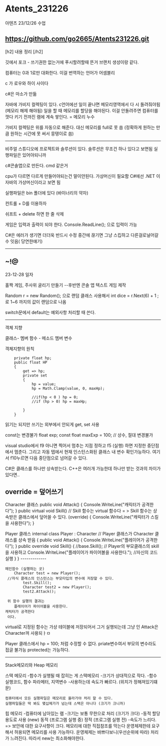 # Atents_231226
아텐츠 23/12/26 수업

https://github.com/go2665/Atents231226.git
------------------------------------
[h2] 내용 정리 [/h2]

깃에서 포크 - 쓰기권한 없는거에 푸시할려할때 뜬거
	브랜치 생성이랑 같다.

컴퓨터는 0과 1로만 대화한다.
	이걸 번역하는 언어가 어셈블리

c 가 로우와 하이 사이다

c#은 마소가 만듦

  자바에 가비지 컬렉팅이 있다. 
  c언어에선 일이 끝나면 메모리영역에서 다 시 돌려줘야됨 (메모리 해제 해야됨)
  일을 할 때 메모리를 할당을 해야된다.
  이걸 안돌려주면 컴퓨터를 껏다 키기 전까진 램에 계속 쌓인다. =  메모리 누수

  가비지 컬렉팅은 위를 자동으로 해준다. 대신 메모리를 full로 못 씀 (정확하게 원하는 만큼 원하는 시간에 못 써서 뭉탱이로 씀)

  
--------------------

비주얼 스튜디오에 프로젝트와 솔루션이 있다.
	솔루션은 무조건 하나 있다고 보면됨
 	실행파일은 있어야되니까

  
  c#콘솔앱으로 만든다.
  cmd 같은거

cpu가 다르면 다르게 만들어야되는건 말이안된다. 가상머신이 필요함
C#에선 .NET 이 자바의 가상머신이라고 보면 됨

실행파일은 bin 폴더에 있다 (바이너리의 약자)

컨트롤 + D를 이용하자

쉬프트 + delete 하면 한 줄 삭제

게임은 입력과 출력이 되야 한다.
Console.ReadLine(); 으로 입력이 가능



C#은 에러가 생기면 더더욱 반드시 수정
중간에 끊기면 그냥 스킵하고 다른걸로널어갈수 잇음( 당연한얘기)



----------------------------
~!@
----------------------------------
23-12-28 일자

홀짝 게임, 주사위 굴리기 만들기 --후반엔 콘솔 앱 텍스트 게임 제작

Random r = new Random(); 으로 랜덤 클래스 사용해서
int dice = r.Next(6) + 1 ; 로 1~6 까지의 값이 랜덤으로 나옴

switch문에서 default는 예외사항 처리할 때 쓴다.

---------------------
객체 지향 

클래스-
멤버 함수 - 메소드
멤버 변수 

객체지향의 원칙

        private float hp;
        public float HP
        {
            get => hp;
            private set
            {
                hp = value; 
                hp = Math.Clamp(value, 0, maxHp);

                //if(hp < 0 ) hp = 0;
                //if (hp > 0) hp = maxHp;

            }
        }
읽기는 되지만 쓰기는 외부에서 안되게 get, set 사용

const는 변경불가
        float exp;
        const float maxExp = 100; // 상수, 절대 변경불가

visual studio에서 f9 아니면 찍어서 멈추는 지점 정하고
f5 (실행) 하면 지정한 중단점에서 멈춘다. 그리고 자동 탭에서 현재 인스턴스화된 클래스 내 변수 확인가능하다.
여기서 f10누르면 다음 중단점으로 넘어갈 수 있다.

C#은 클래스를 하나만 상속받는다.
 C++은 여러개 가능한데 하나만 받는 것과의 차이가 있다면..


override = 덮어쓰기
--------------
Character 클래스
        public void Attack()
        {
            Console.WriteLine("캐릭터가 공격한다");
        }
        public virtual void Skill()
	// Skill 함수는 virtual 함수다 = > Skill 함수는 상속받은 클래스에서 덮어쓸 수 있다. (override)
        {
            Console.WriteLine("캐릭터가 스킬을 사용한다");
        }

Player 클래스
    internal class Player : Character // Player 클래스가 Character 클래스를 상속 받음
    {
        public void Attack()
        {
            Console.WriteLine("플레이어가 공격한다");
        }
        public override void Skill()
        {
            //base.Skill(); // Player의 부모클래스의 skill을 사용하고
            Console.WriteLine("플레이어가 파이어볼을 사용한다."); //자신의 코드 실행
        }
    }
    -------------

    메인함수 (실행하는 곳) 
	    Character test = new Player(); 
     //자식 클래스의 인스턴스는 부모타입의 변수에 저장할 수 있다.
            test.Skill();
            Character test2 = new Player(); 
            test2.Attack();

     위 함수 실행의 결과는 
     	플레이어가 파이어볼을 사용한다.
	캐릭터가 공격한다
     이다.

virtual로 지정된 함수는 가상 테이블에 저장되어서 그거 실행되는데
그냥 인 Attack은 Character꺼 사용되ㅏㅁ

Player 클래스에서 
hp = 100; 처럼 수정할 수 없다.
priate변수여서 부모의 변수라도 접글 불가능
protected는 가능하다.

------------------------------
Stack메모리와  Heap 메모리

스택 메모리
-함수가 실행될 때 잡히는 게 스택메모리
-크기가 상대적으로 작다.
-함수 실행코드, 함수 파라메터, 지역변수 
-사용하는데 속도가 빠르다. (위치가 정해져있기떄문)

	컴퓨터에서 모든 실행파일은 메모리로 올라가야 처리 할 수 있다.
	실행파일들은 딱 봐도 몇십메가가 넘는데 스택은 아니다 (크기가 크니까)

힙 메모리
-컴퓨터에 남아있는 램
-크기는 보통 무한으로 처리 (크기가 크다)
-동적 할당 용도로 사용 (new)
		동적 (프로그램 실행 중)
  		정적 (프로그램 실행 전)
-속도가 느리다. 
	=> 보안에 대한 요구사항이 크다. 메모리에 대한 직접참조를 막는다
 	운영체제한테 요구해서 허용되면 메모리를 사용 가능하다.
  	운영체제는 바쁘다보니(우선순위에 따라) 처리가 느려진다. 
   	따라서 new는 최소화해야한다.

    











